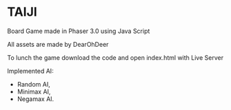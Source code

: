 # TAIJI


Board Game made in Phaser 3.0 using Java Script

All assets are made by DearOhDeer

To lunch the game download the code and open index.html with Live Server

Implemented AI:

- Random AI,
- Minimax AI,
- Negamax AI.
